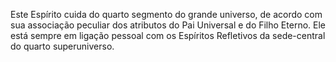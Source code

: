 ﻿Este Espírito cuida do quarto segmento do grande universo, de acordo com sua associação peculiar dos atributos do Pai Universal e do Filho Eterno. Ele está sempre em ligação pessoal com os Espíritos Refletivos da sede-central do quarto superuniverso.